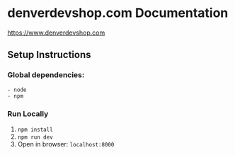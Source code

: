 # denverdevshop.com Documentation
https://www.denverdevshop.com
## Setup Instructions
### Global dependencies:
    - node
    - npm

### Run Locally
1. `npm install`
1. `npm run dev`
1. Open in browser: `localhost:8000`
